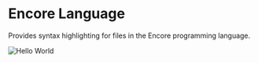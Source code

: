 # Encore Language

Provides syntax highlighting for files in the Encore programming language.

![Hello World](https://raw.githubusercontent.com/jjdekker/language-encore/master/hello.png)
